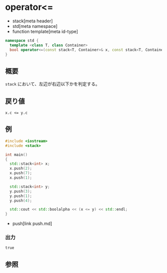 # operator<=
* stack[meta header]
* std[meta namespace]
* function template[meta id-type]

```cpp
namespace std {
  template <class T, class Container>
  bool operator<=(const stack<T, Container>& x, const stack<T, Container>& y);
}
```

## 概要
`stack` において、左辺が右辺以下かを判定する。


## 戻り値
`x.c <= y.c`


## 例
```cpp example
#include <iostream>
#include <stack>

int main()
{
  std::stack<int> x;
  x.push(2);
  x.push(7);
  x.push(1);

  std::stack<int> y;
  y.push(3);
  y.push(1);
  y.push(4);

  std::cout << std::boolalpha << (x <= y) << std::endl;
}
```
* push[link push.md]

### 出力
```
true
```

## 参照


